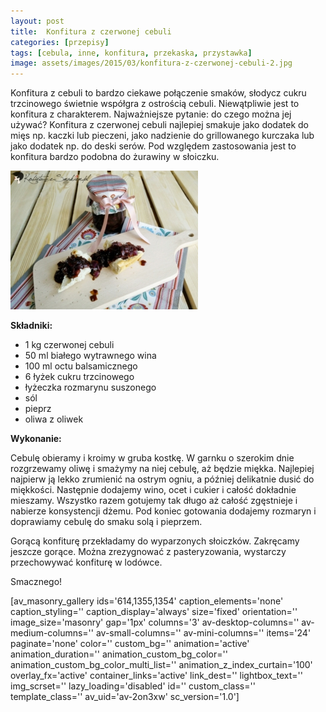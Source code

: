 ```yaml
---
layout: post
title:  Konfitura z czerwonej cebuli
categories: [przepisy]
tags: [cebula, inne, konfitura, przekaska, przystawka]
image: assets/images/2015/03/konfitura-z-czerwonej-cebuli-2.jpg
---
```

Konfitura z cebuli to bardzo ciekawe połączenie smaków, słodycz cukru trzcinowego świetnie współgra z ostrością cebuli. Niewątpliwie jest to konfitura z charakterem. Najważniejsze pytanie: do czego można jej używać? Konfitura z czerwonej cebuli najlepiej smakuje jako dodatek do mięs np. kaczki lub pieczeni, jako nadzienie do grillowanego kurczaka lub jako dodatek np. do deski serów. Pod względem zastosowania jest to konfitura bardzo podobna do żurawiny w słoiczku.


![](assets/images/2015/03/konfitura-z-czerwonej-cebuli-2-300x222.jpg)



**Składniki:**
* 1 kg czerwonej cebuli
* 50 ml białego wytrawnego wina
* 100 ml octu balsamicznego
* 6 łyżek cukru trzcinowego
* łyżeczka rozmarynu suszonego
* sól
* pieprz
* oliwa z oliwek


**Wykonanie:**

Cebulę obieramy i kroimy w gruba kostkę. W garnku o szerokim dnie rozgrzewamy oliwę i smażymy na niej cebulę, aż będzie miękka. Najlepiej najpierw ją lekko zrumienić na ostrym ogniu, a później delikatnie dusić do miękkości. Następnie dodajemy wino, ocet i cukier i całość dokładnie mieszamy. Wszystko razem gotujemy tak długo aż całość zgęstnieje i nabierze konsystencji dżemu. Pod koniec gotowania dodajemy rozmaryn i doprawiamy cebulę do smaku solą i pieprzem.

Gorącą konfiturę przekładamy do wyparzonych słoiczków. Zakręcamy jeszcze gorące. Można zrezygnować z pasteryzowania, wystarczy przechowywać konfiturę w lodówce.

Smacznego!

[av\_masonry\_gallery ids='614,1355,1354' caption\_elements='none' caption\_styling='' caption\_display='always' size='fixed' orientation='' image\_size='masonry' gap='1px' columns='3' av-desktop-columns='' av-medium-columns='' av-small-columns='' av-mini-columns='' items='24' paginate='none' color='' custom\_bg='' animation='active' animation\_duration='' animation\_custom\_bg\_color='' animation\_custom\_bg\_color\_multi\_list='' animation\_z\_index\_curtain='100' overlay\_fx='active' container\_links='active' link\_dest='' lightbox\_text='' img\_scrset='' lazy\_loading='disabled' id='' custom\_class='' template\_class='' av\_uid='av-2on3xw' sc\_version='1.0']
    